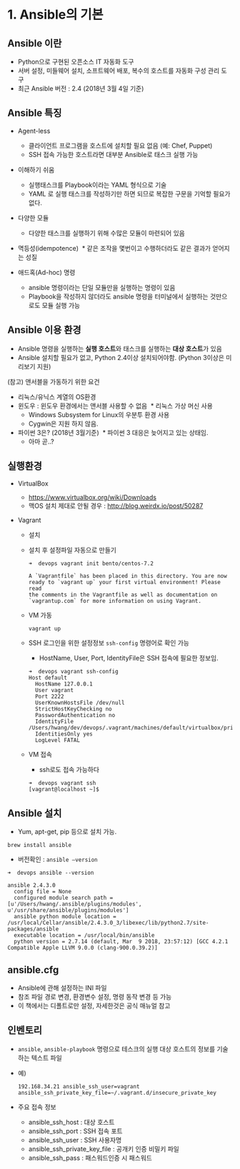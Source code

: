 # 1. Ansible의 기본

## Ansible 이란

* Python으로 구현된 오픈소스 IT 자동화 도구
* 서버 설정, 미들웨어 설치, 소프트웨어 배포, 복수의 호스트를 자동화 구성 관리 도구
* 최근 Ansible 버전 : 2.4 (2018년 3월 4일 기준)



## Ansible 특징

* Agent-less
  * 클라이언트 프로그램을 호스트에 설치할 필요 없음 (예: Chef, Puppet)
  * SSH 접속 가능한 호스트라면 대부분 Ansible로 태스크 실행 가능


* 이해하기 쉬움
  * 실행태스크를 Playbook이라는 YAML 형식으로 기술
  * YAML 로 실행 태스크를 작성하기만 하면 되므로 복잡한 구문을 기억할 필요가 없다.
* 다양한 모듈
  * 다양한 태스크를 실행하기 위해 수많은 모듈이 마련되어 있음
* 멱등성(idempotence)
  * 같은 조작을 몇번이고 수행하더라도 같은 결과가 얻어지는 성질
* 애드혹(Ad-hoc) 명령
  * ansible 명령이라는 단일 모듈만을 실행하는 명령이 있음
  * Playbook을 작성하지 않더라도 ansible 명령을 터미널에서 실행하는 것만으로도 모듈 실행 가능



## Ansible 이용 환경

* Ansible 명령을 실행하는 **실행 호스트**와 태스크를 실행하는 **대상 호스트**가 있음
* Ansible 설치할 필요가 없고, Python 2.4이상 설치되어야함. (Python 3이상은 미리보기 지원)




(참고) 앤서블을 가동하기 위한 요건

* 리눅스/유닉스 계열의 OS환경
* 윈도우 : 윈도우 환경에서는 앤서블 사용할 수 없음
  * 리눅스 가상 머신 사용
  * Windows Subsystem for Linux의 우분투 환경 사용
  * Cygwin은 지원 하지 않음.
* 파이썬 3은? (2018년 3월기준)
  * 파이썬 3 대응은 늦어지고 있는 상태임.
  * 아마 곧..?



## 실행환경

* VirtualBox

  * https://www.virtualbox.org/wiki/Downloads
  * 맥OS 설치 제대로 안될 경우 : http://blog.weirdx.io/post/50287

* Vagrant

  * 설치

  * 설치 후 설정파일 자동으로 만들기

    ~~~
    ➜  devops vagrant init bento/centos-7.2

    A `Vagrantfile` has been placed in this directory. You are now
    ready to `vagrant up` your first virtual environment! Please read
    the comments in the Vagrantfile as well as documentation on
    `vagrantup.com` for more information on using Vagrant.
    ~~~

  * VM 가동

    ~~~
    vagrant up
    ~~~

  * SSH 로그인을 위한 설정정보 `ssh-config` 명령어로 확인 가능

    * HostName, User, Port, IdentityFile은 SSH 접속에 필요한 정보임.

    ~~~
    ➜  devops vagrant ssh-config
    Host default
      HostName 127.0.0.1
      User vagrant
      Port 2222
      UserKnownHostsFile /dev/null
      StrictHostKeyChecking no
      PasswordAuthentication no
      IdentityFile /Users/hwang/dev/devops/.vagrant/machines/default/virtualbox/private_key
      IdentitiesOnly yes
      LogLevel FATAL
    ~~~

  * VM 접속

    * ssh로도 접속 가능하다

    ~~~
    ➜  devops vagrant ssh       
    [vagrant@localhost ~]$ 
    ~~~

    



## Ansible 설치

* Yum, apt-get, pip 등으로 설치 가능.

~~~
brew install ansible
~~~

* 버전확인 : `ansible —version`

~~~
➜  devops ansible --version

ansible 2.4.3.0
  config file = None
  configured module search path = [u'/Users/hwang/.ansible/plugins/modules', u'/usr/share/ansible/plugins/modules']
  ansible python module location = /usr/local/Cellar/ansible/2.4.3.0_3/libexec/lib/python2.7/site-packages/ansible
  executable location = /usr/local/bin/ansible
  python version = 2.7.14 (default, Mar  9 2018, 23:57:12) [GCC 4.2.1 Compatible Apple LLVM 9.0.0 (clang-900.0.39.2)]
~~~



## ansible.cfg

* Ansible에 관해 설정하는 INI 파일
* 참조 파일 경로 변경, 환경변수 설정, 명령 동작 변경 등 가능
* 이 책에서는 디폴트로만 설정, 자세한것은 공식 매뉴얼 참고



## 인벤토리

* `ansible`, `ansible-playbook` 명령으로 테스크의 실행 대상 호스트의 정보를 기술하는 텍스트 파일

* 예)

  ~~~
  192.168.34.21 ansible_ssh_user=vagrant ansible_ssh_private_key_file=~/.vagrant.d/insecure_private_key
  ~~~

* 주요 접속 정보

  * ansible_ssh_host : 대상 호스트
  * ansible_ssh_port : SSH 접속 포트
  * ansible_ssh_user : SSH 사용자명
  * ansible_ssh_private_key_file : 공개키 인증 비밀키 파일
  * ansible_ssh_pass : 패스워드인증 시 패스워드
